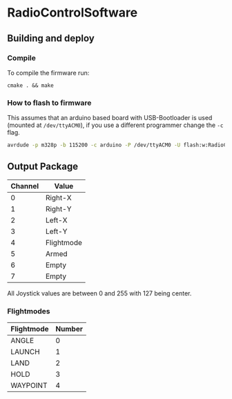# RadioControlSoftware
## Building and deploy
### Compile
To compile the firmware run:
```
cmake . && make
```

### How to flash to firmware
This assumes that an arduino based board with USB-Bootloader 
is used (mounted at `/dev/ttyACM0`), 
if you use a different programmer change the ```-c``` flag.
```bash
avrdude -p m328p -b 115200 -c arduino -P /dev/ttyACM0 -U flash:w:RadioControlSoftware.hex:i

```


## Output Package
| Channel | Value |
| --- | --- |
| 0 | Right-X |
| 1 | Right-Y |
| 2 | Left-X |
| 3 | Left-Y |
| 4 | Flightmode |
| 5 | Armed |
| 6 | Empty |
| 7 | Empty |

All Joystick values are between 0 and 255 with 127 being center.

### Flightmodes
| Flightmode | Number |
| --- | --- |    
| ANGLE | 0|
| LAUNCH | 1|
| LAND | 2|
| HOLD | 3|
| WAYPOINT | 4
